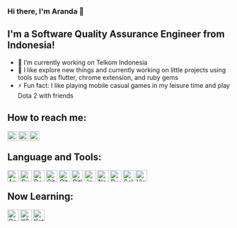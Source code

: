 ### Hi there, I'm Aranda 👋

## I'm a Software Quality Assurance Engineer from Indonesia!
- 🔭 I’m currently working on Telkom Indonesia
- 🌱 I like explore new things and currently working on little projects using tools such as flutter, chrome extension, and ruby gems
- ⚡ Fun fact: I like playing mobile casual games in my leisure time and play Dota 2 with friends

## How to reach me:
[<img align="left" alt="arsoedjono | Twitter" width="22px" src="https://simpleicons.org/icons/twitter.svg" />][twitter]
[<img align="left" alt="arsoedjono | LinkedIn" width="22px" src="https://simpleicons.org/icons/linkedin.svg" />][linkedin]
[<img align="left" alt="arsoedjono | Instagram" width="22px" src="https://simpleicons.org/icons/instagram.svg" />][instagram]

<br/>

## Language and Tools:
[<img align="left" alt="Appium" width="26px" src="https://cdn.worldvectorlogo.com/logos/appium.svg" />][appium]
[<img align="left" alt="Cucumber" width="26px" src="https://simpleicons.org/icons/cucumber.svg" />][cucumber]
[<img align="left" alt="Docker" width="26px" src="https://simpleicons.org/icons/docker.svg" />][docker]
[<img align="left" alt="Git" width="26px" src="https://simpleicons.org/icons/git.svg" />][git]
[<img align="left" alt="GitHub" width="26px" src="https://simpleicons.org/icons/github.svg" />][github]
[<img align="left" alt="Gitlab" width="26px" src="https://simpleicons.org/icons/gitlab.svg" />][gitlab]
[<img align="left" alt="Jenkins" width="26px" src="https://simpleicons.org/icons/jenkins.svg" />][jenkins]
[<img align="left" alt="NodeJS" width="26px" src="https://simpleicons.org/icons/nodedotjs.svg" />][nodejs]
[<img align="left" alt="Ruby" width="26px" src="https://simpleicons.org/icons/ruby.svg" />][ruby]
[<img align="left" alt="Selenium" width="26px" src="https://simpleicons.org/icons/selenium.svg" />][selenium]
[<img align="left" alt="Visual Studio Code" width="26px" src="https://simpleicons.org/icons/visualstudiocode.svg" />][vscode]

<br/>

## Now Learning:
[<img align="left" alt="Google Cloud" width="26px" src="https://simpleicons.org/icons/googlecloud.svg" />][google-cloud]
[<img align="left" alt="K6" width="26px" src="https://k6.gallerycdn.vsassets.io/extensions/k6/k6/0.5.1/1591612857276/Microsoft.VisualStudio.Services.Icons.Default" />][k6]
[<img align="left" alt="Kotlin" width="26px" src="https://simpleicons.org/icons/kotlin.svg" />][kotlin]


[appium]: http://appium.io/
[cucumber]: https://cucumber.io/
[docker]: https://www.docker.com/
[git]: https://git-scm.com/
[github]: https://github.com/
[gitlab]: https://about.gitlab.com/
[google-cloud]: https://cloud.google.com/
[instagram]: https://instagram.com/arsoedjono
[jenkins]: https://www.jenkins.io/
[k6]: https://k6.io/
[kotlin]: https://kotlinlang.org/
[linkedin]: https://linkedin.com/in/arsoedjono
[nodejs]: https://nodejs.org/en/
[ruby]: https://www.ruby-lang.org/
[rubygems]: https://rubygems.org/
[selenium]: https://www.selenium.dev/
[twitter]: https://twitter.com/arsoedjono
[vscode]: https://code.visualstudio.com/

<!--
can find icons in https://simpleicons.org/
**arsoedjono/arsoedjono** is a ✨ _special_ ✨ repository because its `README.md` (this file) appears on your GitHub profile.

Here are some ideas to get you started:

- 🔭 I’m currently working on ...
- 🌱 I’m currently learning ...
- 👯 I’m looking to collaborate on ...
- 🤔 I’m looking for help with ...
- 💬 Ask me about ...
- 📫 How to reach me: ...
- 😄 Pronouns: ...
- ⚡ Fun fact: ...
-->
